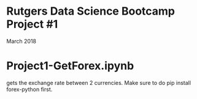 # Rutgers Data Science Bootcamp Project #1
March 2018
# Project1-GetForex.ipynb 
gets the exchange rate between 2 currencies. Make sure to do pip install forex-python first.
